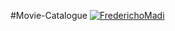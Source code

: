 #Movie-Catalogue
 [![FrederichoMadi](https://circleci.com/gh/FrederichoMadi/Movie-Catalogue.svg?style=svg)](https://app.circleci.com/gh/FrederichoMadi/Movie-Catalogue)
